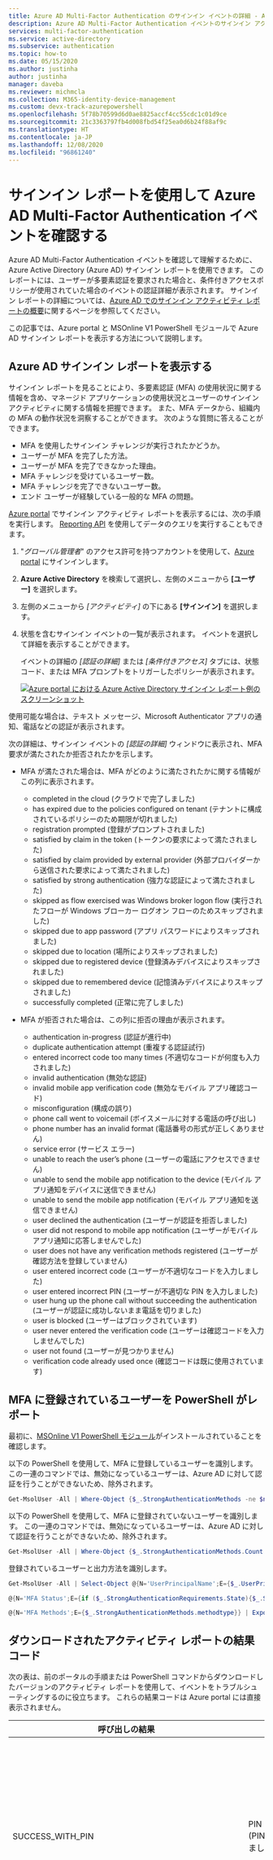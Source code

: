 ```yaml
---
title: Azure AD Multi-Factor Authentication のサインイン イベントの詳細 - Azure Active Directory
description: Azure AD Multi-Factor Authentication イベントのサインイン アクティビティとステータス メッセージを表示する方法について説明します。
services: multi-factor-authentication
ms.service: active-directory
ms.subservice: authentication
ms.topic: how-to
ms.date: 05/15/2020
ms.author: justinha
author: justinha
manager: daveba
ms.reviewer: michmcla
ms.collection: M365-identity-device-management
ms.custom: devx-track-azurepowershell
ms.openlocfilehash: 5f78b70599d6d0ae8825accf4cc55cdc1c01d9ce
ms.sourcegitcommit: 21c3363797fb4d008fbd54f25ea0d6b24f88af9c
ms.translationtype: HT
ms.contentlocale: ja-JP
ms.lasthandoff: 12/08/2020
ms.locfileid: "96861240"
---
```

# <a name="use-the-sign-ins-report-to-review-azure-ad-multi-factor-authentication-events"></a>サインイン レポートを使用して Azure AD Multi-Factor Authentication イベントを確認する

Azure AD Multi-Factor Authentication イベントを確認して理解するために、Azure Active Directory (Azure AD) サインイン レポートを使用できます。 このレポートには、ユーザーが多要素認証を要求された場合と、条件付きアクセスポリシーが使用されていた場合のイベントの認証詳細が表示されます。 サインイン レポートの詳細については、[Azure AD でのサインイン アクティビティ レポートの概要](../reports-monitoring/concept-sign-ins.md)に関するページを参照してください。

この記事では、Azure portal と MSOnline V1 PowerShell モジュールで Azure AD サインイン レポートを表示する方法について説明します。

## <a name="view-the-azure-ad-sign-ins-report"></a>Azure AD サインイン レポートを表示する

サインイン レポートを見ることにより、多要素認証 (MFA) の使用状況に関する情報を含め、マネージド アプリケーションの使用状況とユーザーのサインイン アクティビティに関する情報を把握できます。 また、MFA データから、組織内の MFA の動作状況を洞察することができます。 次のような質問に答えることができます。

- MFA を使用したサインイン チャレンジが実行されたかどうか。
- ユーザーが MFA を完了した方法。
- ユーザーが MFA を完了できなかった理由。
- MFA チャレンジを受けているユーザー数。
- MFA チャレンジを完了できないユーザー数。
- エンド ユーザーが経験している一般的な MFA の問題。

[Azure portal](https://portal.azure.com) でサインイン アクティビティ レポートを表示するには、次の手順を実行します。 [Reporting API](../reports-monitoring/concept-reporting-api.md) を使用してデータのクエリを実行することもできます。

1. "*グローバル管理者*" のアクセス許可を持つアカウントを使用して、[Azure portal](https://portal.azure.com) にサインインします。
1. **Azure Active Directory** を検索して選択し、左側のメニューから **[ユーザー]** を選択します。
1. 左側のメニューから *[アクティビティ]* の下にある **[サインイン]** を選択します。
1. 状態を含むサインイン イベントの一覧が表示されます。 イベントを選択して詳細を表示することができます。

    イベントの詳細の *[認証の詳細]* または *[条件付きアクセス]* タブには、状態コード、または MFA プロンプトをトリガーしたポリシーが表示されます。

    [![Azure portal における Azure Active Directory サインイン レポート例のスクリーンショット](media/howto-mfa-reporting/sign-in-report-cropped.png)](media/howto-mfa-reporting/sign-in-report.png#lightbox)

使用可能な場合は、テキスト メッセージ、Microsoft Authenticator アプリの通知、電話などの認証が表示されます。

次の詳細は、サインイン イベントの *[認証の詳細]* ウィンドウに表示され、MFA 要求が満たされたか拒否されたかを示します。

* MFA が満たされた場合は、MFA がどのように満たされたかに関する情報がこの列に表示されます。
   * completed in the cloud (クラウドで完了しました)
   * has expired due to the policies configured on tenant (テナントに構成されているポリシーのため期限が切れました)
   * registration prompted (登録がプロンプトされました)
   * satisfied by claim in the token (トークンの要求によって満たされました)
   * satisfied by claim provided by external provider (外部プロバイダーから送信された要求によって満たされました)
   * satisfied by strong authentication (強力な認証によって満たされました)
   * skipped as flow exercised was Windows broker logon flow (実行されたフローが Windows ブローカー ログオン フローのためスキップされました)
   * skipped due to app password (アプリ パスワードによりスキップされました)
   * skipped due to location (場所によりスキップされました)
   * skipped due to registered device (登録済みデバイスによりスキップされました)
   * skipped due to remembered device (記憶済みデバイスによりスキップされました)
   * successfully completed (正常に完了しました)

* MFA が拒否された場合は、この列に拒否の理由が表示されます。
   * authentication in-progress (認証が進行中)
   * duplicate authentication attempt (重複する認証試行)
   * entered incorrect code too many times (不適切なコードが何度も入力されました)
   * invalid authentication (無効な認証)
   * invalid mobile app verification code (無効なモバイル アプリ確認コード)
   * misconfiguration (構成の誤り)
   * phone call went to voicemail (ボイスメールに対する電話の呼び出し)
   * phone number has an invalid format (電話番号の形式が正しくありません)
   * service error (サービス エラー)
   * unable to reach the user’s phone (ユーザーの電話にアクセスできません)
   * unable to send the mobile app notification to the device (モバイル アプリ通知をデバイスに送信できません)
   * unable to send the mobile app notification (モバイル アプリ通知を送信できません)
   * user declined the authentication (ユーザーが認証を拒否しました)
   * user did not respond to mobile app notification (ユーザーがモバイル アプリ通知に応答しませんでした)
   * user does not have any verification methods registered (ユーザーが確認方法を登録していません)
   * user entered incorrect code (ユーザーが不適切なコードを入力しました)
   * user entered incorrect PIN (ユーザーが不適切な PIN を入力しました)
   * user hung up the phone call without succeeding the authentication (ユーザーが認証に成功しないまま電話を切りました)
   * user is blocked (ユーザーはブロックされています)
   * user never entered the verification code (ユーザーは確認コードを入力しませんでした)
   * user not found (ユーザーが見つかりません)
   * verification code already used once (確認コードは既に使用されています)

## <a name="powershell-reporting-on-users-registered-for-mfa"></a>MFA に登録されているユーザーを PowerShell がレポート

最初に、[MSOnline V1 PowerShell モジュール](/powershell/azure/active-directory/overview)がインストールされていることを確認します。

以下の PowerShell を使用して、MFA に登録しているユーザーを識別します。 この一連のコマンドでは、無効になっているユーザーは、Azure AD に対して認証を行うことができないため、除外されます。

```powershell
Get-MsolUser -All | Where-Object {$_.StrongAuthenticationMethods -ne $null -and $_.BlockCredential -eq $False} | Select-Object -Property UserPrincipalName
```

以下の PowerShell を使用して、MFA に登録されていないユーザーを識別します。 この一連のコマンドでは、無効になっているユーザーは、Azure AD に対して認証を行うことができないため、除外されます。

```powershell
Get-MsolUser -All | Where-Object {$_.StrongAuthenticationMethods.Count -eq 0 -and $_.BlockCredential -eq $False} | Select-Object -Property UserPrincipalName
```

登録されているユーザーと出力方法を識別します。

```powershell
Get-MsolUser -All | Select-Object @{N='UserPrincipalName';E={$_.UserPrincipalName}},

@{N='MFA Status';E={if ($_.StrongAuthenticationRequirements.State){$_.StrongAuthenticationRequirements.State} else {"Disabled"}}},

@{N='MFA Methods';E={$_.StrongAuthenticationMethods.methodtype}} | Export-Csv -Path c:\MFA_Report.csv -NoTypeInformation
```

## <a name="downloaded-activity-reports-result-codes"></a>ダウンロードされたアクティビティ レポートの結果コード

次の表は、前のポータルの手順または PowerShell コマンドからダウンロードしたバージョンのアクティビティ レポートを使用して、イベントをトラブルシューティングするのに役立ちます。 これらの結果コードは Azure portal には直接表示されません。

| 呼び出しの結果 | 説明 | 概略的な説明 |
| --- | --- | --- |
| SUCCESS_WITH_PIN | PIN Entered (PIN を入力しました) | ユーザーが PIN を入力しました。   認証に成功した場合は、正しい PIN が入力されたためです。   認証が拒否された場合は、間違った PIN が入力されたか、そのユーザーが標準モードに設定されています。 |
| SUCCESS_NO_PIN | Only # Entered (# のみを入力しました) | ユーザーが PIN モードに設定され、認証が拒否された場合、これはユーザーが自分の PIN を入力せずに # のみを入力したことを意味します。  ユーザーが標準モードに設定されていて認証が成功した場合、これはユーザーが # のみを入力したことを意味します。これは標準モードでは正しい操作です。 |
| SUCCESS_WITH_PIN_BUT_TIMEOUT | # Not Pressed After Entry (入力後に # が押されていません) | # が入力されていないため、ユーザーは DTMF の数字を送信しませんでした。   入力が完了したことを示す # が入力されない限り、入力された他の数字は送信されません。 |
|SUCCESS_NO_PIN_BUT_TIMEOUT | No Phone Input - Timed Out (電話番号の入力なし - タイムアウトになりました) | 電話には出ましたが、応答がありませんでした。   通常、これは通話がボイスメールで取得されたことを示します。 |
| SUCCESS_PIN_EXPIRED | PIN Expired and Not Changed (PIN が期限切れになり、変更されていません) | ユーザーの PIN は期限切れであり、変更を求められましたが、PIN の変更が正常に完了しませんでした。 |
| SUCCESS_USED_CACHE | Used Cache (キャッシュが使用されました) | 構成されたキャッシュのタイムフレーム内に同じユーザー名に対する前回の認証が成功したため、Multi-Factor Authentication の呼び出しなしで認証が成功しました。 |
| SUCCESS_BYPASSED_AUTH | Bypassed Auth (認証がバイパスされました) | ユーザーに対して開始されたワンタイム バイパスを使用して認証が成功しました。  詳細については、「ユーザーの認証バイパスの履歴レポート」を参照してください。 |
| SUCCESS_USED_IP_BASED_CACHE | Used IP-based Cache (IP ベースのキャッシュが使用されました) | 構成されたキャッシュのタイムフレーム内に同じユーザー名、アプリケーション名、IP に対する前回の認証が成功したため、Multi-Factor Authentication の呼び出しなしで認証が成功しました。 |
| SUCCESS_USED_APP_BASED_CACHE | Used App-based Cache (アプリベースのキャッシュが使用されました) | 構成されたキャッシュのタイムフレーム内に同じユーザー名、認証の種類、アプリケーション名に対する前回の認証が成功したため、Multi-Factor Authentication の呼び出しなしで認証が成功しました。 |
| SUCCESS_INVALID_INPUT | Invalid Phone Input (無効な電話番号の入力) | 電話から送信された応答が無効です。   これは、FAX 機またはモデムからの可能性があります。または、ユーザーが自分の PIN の一部として「*」を入力した可能性があります。 |
| SUCCESS_USER_BLOCKED | User is Blocked (ユーザーはブロックされています) | ユーザーの電話番号がブロックされています。   ブロックされた番号は、認証の呼び出し中にユーザーにより、または Azure portal を使用している管理者により開始されます。 <br> 注:  ブロックされた番号も不正行為アラートの副産物です。 |
| SUCCESS_SMS_AUTHENTICATED | Text Message Authenticated (テキスト メッセージが認証されました) | 双方向テスト メッセージの場合、ユーザーはワンタイム パスコード (OTP) または OTP + PIN で正しく応答しました。 |
| SUCCESS_SMS_SENT | Text Message Sent (テキスト メッセージが送信されました) | テキスト メッセージの場合、ワンタイム パスコード (OTP) を含むテキスト メッセージは正常に送信されました。   ユーザーは、認証を完了するためにアプリケーションに OTP または OTP + PIN を入力します。 |
| SUCCESS_PHONE_APP_AUTHENTICATED | Mobile App Authenticated (モバイル アプリの認証済み) | ユーザーはモバイル アプリを介して認証に成功しました。 |
| SUCCESS_OATH_CODE_PENDING | OATH Code Pending (OATH コードが保留中です) | ユーザーは OATH コードの入力を求められましたが、応答しませんでした。 |
| SUCCESS_OATH_CODE_VERIFIED | OATH Code Verified (OATH コードの検証済み) | ユーザーはプロンプトが表示されたときに有効な OATH コードを入力しました。 |
| SUCCESS_FALLBACK_OATH_CODE_VERIFIED | Fallback OATH Code Verified (フォールバック OATH コードの検証済み) | ユーザーは主要な多要素認証方法を使用して認証を拒否されてから、フォールバックの有効な OATH コードを提供されました。 |
| SUCCESS_FALLBACK_SECURITY_QUESTIONS_ANSWERED | Fallback Security Questions Answered (フォールバック セキュリティの質問が回答されました) | ユーザーは主要な多要素認証方法を使用して認証を拒否されてから、フォールバックのセキュリティの質問に正しく答えました。 |
| FAILED_PHONE_BUSY | Auth Already In Progress (認証が既に進行中です) | Multi-Factor Authentication で既にこのユーザーの認証が処理されています。   多くの場合、これは同じサインオン中に複数の認証要求を送信する RADIUS クライアントによって引き起こされます。 |
| CONFIG_ISSUE | Phone Unreachable (電話に到達できません) | 呼び出しが試行されましたが、発信できなかったか、応答がありませんでした。   これには、ビジー信号、ファスト ビジー信号 (切断)、トライトーン (サービスが停止された番号)、呼び出し中のタイムアウトなどが含まれます。 |
| FAILED_INVALID_PHONENUMBER | Invalid Phone Number Format (無効な電話番号形式です) | 電話番号の形式が正しくありません。   電話番号は数字である必要があります。また、国番号 +1 (米国およびカナダ) では 10 桁である必要があります。 |
| FAILED_USER_HUNGUP_ON_US | User Hung Up the Phone (ユーザーが電話を切りました) | ユーザーは電話に出ましたが、ボタンを押さずに電話を切りました。 |
| FAILED_INVALID_EXTENSION | Invalid Extension (無効な内線です) | 内線に無効な文字が含まれています。   数字、コンマ、*、# のみを使用できます。   @ プレフィックスも使用できます。 |
| FAILED_FRAUD_CODE_ENTERED | Fraud Code Entered (不正なコードが入力されました) | ユーザーが通話中に不正を報告することを選択したため、認証が拒否され電話番号がブロックされました。| 
| FAILED_SERVER_ERROR | Unable to Place Call (電話をかけられません) | Multi-Factor Authentication サービスで電話をかけることができませんでした。 |
| FAILED_SMS_NOT_SENT | Text Message Could Not Be Sent (テキスト メッセージを送信できませんでした) | テキスト メッセージを送信できませんでした。   認証は拒否されます。 |
| FAILED_SMS_OTP_INCORRECT | Text Message OTP Incorrect (テキスト メッセージの OTP が正しくありません) | ユーザーは、受信したテキスト メッセージから正しくないワンタイム パスコード (OTP) を入力しました。   認証は拒否されます。 |
| FAILED_SMS_OTP_PIN_INCORRECT | Text Message OTP + PIN Incorrect (テキスト メッセージの OTP と PIN が正しくありません) | ユーザーは、正しくないワンタイム パスコード (OTP)、正しくないユーザー PIN、またはその両方を入力しました。   認証は拒否されます。 |
| FAILED_SMS_MAX_OTP_RETRY_REACHED | Exceeded Maximum Text Message OTP Attempts (テキスト メッセージ OTP の最大試行回数を超えました) | ユーザーは、ワンタイム パスコード (OTP) の最大試行回数を超えました。 |
| FAILED_PHONE_APP_DENIED | Mobile App Denied (モバイル アプリが拒否されました) | ユーザーがモバイル アプリで [拒否] ボタンを押して認証を拒否しました。 |
| FAILED_PHONE_APP_INVALID_PIN | Mobile App Invalid PIN (モバイル アプリの無効な PIN) | モバイル アプリで認証するときに、ユーザーが無効な PIN を入力しました。 |
| FAILED_PHONE_APP_PIN_NOT_CHANGED | Mobile App PIN Not Changed (モバイル アプリの PIN は変更されませんでした) | ユーザーがモバイル アプリで必要な PIN の変更を正常に完了しませんでした。 |
| FAILED_FRAUD_REPORTED | Fraud Reported (不正が報告されました) | ユーザーがモバイル アプリで不正を報告しました。 |
| FAILED_PHONE_APP_NO_RESPONSE | Mobile App No Response (モバイル アプリに応答がありません) | ユーザーはモバイル アプリの認証要求に応答しませんでした。 |
| FAILED_PHONE_APP_ALL_DEVICES_BLOCKED | Mobile App All Devices Blocked (モバイル アプリですべてのデバイスがブロックされました) | このユーザーのモバイル アプリ デバイスは通知に応答しなくなり、ブロックされました。 |
| FAILED_PHONE_APP_NOTIFICATION_FAILED | Mobile App Notification Failed (モバイル アプリの通知に失敗しました) | ユーザーのデバイス上のモバイル アプリに通知を送信しようとしたときにエラーが発生しました。 |
| FAILED_PHONE_APP_INVALID_RESULT | Mobile App Invalid Result (モバイル アプリの無効な結果) | モバイル アプリから無効な結果が返されました。 |
| FAILED_OATH_CODE_INCORRECT | OATH Code Incorrect (OATH コードが正しくありません) | ユーザーが正しくない OATH コードを入力しました。  認証は拒否されます。 |
| FAILED_OATH_CODE_PIN_INCORRECT | OATH Code + PIN Incorrect (OATH コードと PIN が正しくありません) | ユーザーは、正しくない OATH コード、正しくないユーザー PIN、またはその両方を入力しました。  認証は拒否されます。 |
| FAILED_OATH_CODE_DUPLICATE | Duplicate OATH Code (重複する OATH コード) | ユーザーは、前に使用されていた OATH コードを入力しました。  認証は拒否されます。 |
| FAILED_OATH_CODE_OLD | OATH Code Out of Date (OATH コードが最新ではありません) | ユーザーは、前に使用されていた OATH コードの前の OATH コードを入力しました。  認証は拒否されます。 |
| FAILED_OATH_TOKEN_TIMEOUT | OATH Code Result Timeout (OATH コード結果のタイムアウト) | ユーザーの OATH コードの入力に時間がかかりすぎており、Multi-Factor Authentication の試行は既にタイムアウトしました。 |
| FAILED_SECURITY_QUESTIONS_TIMEOUT | Security Questions Result Timeout (セキュリティの質問結果のタイムアウト) | ユーザーのセキュリティの質問に対する回答の入力に時間がかかりすぎており、Multi-Factor Authentication の試行が既にタイムアウトしました。 |
| FAILED_AUTH_RESULT_TIMEOUT | Auth Result Timeout (認証結果のタイムアウト) | ユーザーは、Multi-Factor Authentication の試行に時間がかかりすぎて完了できませんでした。 |
| FAILED_AUTHENTICATION_THROTTLED | Authentication Throttled (認証が調整されています) | 多要素認証の試行がサービスによって調整されました。 |

## <a name="additional-mfa-reports"></a>追加の MFA レポート

MFA サーバーのものを含め、MFA イベントでは次の追加情報とレポートを使用できます。

| レポート | 場所 | 説明 |
|:--- |:--- |:--- |
| ユーザーのブロックの履歴 | [Azure AD] > [セキュリティ] > [MFA] > [ユーザーのブロック/ブロック解除] | ユーザーのブロックまたはブロック解除の要求履歴を表示します。 |
| オンプレミス コンポーネントの利用状況 | [Azure AD] > [セキュリティ] > [MFA] > [アクティビティ レポート] | NPS の拡張機能、AD FS、MFA Server を介した MFA Server の全体的な利用状況に関する情報を提供します。 |
| ユーザーの認証バイパスの履歴 | [Azure AD] > [セキュリティ] > [MFA] > [ワンタイム バイパス] | MFA Server 要求の履歴を提供して、ユーザーの MFA をバイパスします。 |
| サーバーの状態 | [Azure AD] > [セキュリティ] > [MFA] > [サーバーの状態] | アカウントに関連付けられている MFA Server の状態を示します。 |

## <a name="next-steps"></a>次のステップ

この記事では、サインイン アクティビティ レポートの概要について説明しました。 このレポートに含まれているデータの詳細については、[Azure AD でのサインイン アクティビティ レポート](../reports-monitoring/concept-sign-ins.md)に関するページを参照してください。
